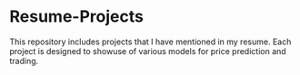 # Resume-Projects

This repository includes projects that I have mentioned in my resume. Each project is designed to showuse of various models for price prediction and trading. 
